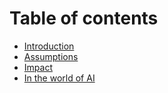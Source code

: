 # Table of contents

* [Introduction](README.md)
* [Assumptions](assumptions.md)
* [Impact](impact.md)
* [In the world of AI](in-the-world-of-ai.md)
